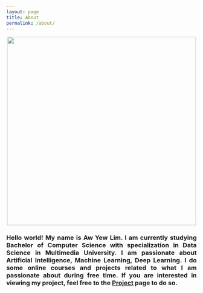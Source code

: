 ```yaml
---
layout: page
title: About
permalink: /about/
---
```

<p align="center">
  <img src="https://avatars1.githubusercontent.com/u/54397485?s=460&u=835ccb445df0367d140866c31fd267642a5224eb&v=4" width="500" height="500">
  <h3 align="justify">
  Hello world! My name is Aw Yew Lim. I am currently studying Bachelor of Computer Science with specialization in Data Science in Multimedia University. I am     passionate about Artificial Intelligence, Machine Learning, Deep Learning. I do some online courses and projects related to what I am passionate about during free time. If you are interested in viewing my project, feel free to the <a href="https://awyewlim.github.io/project">Project</a> page to do so.
  </h3>
</p>

